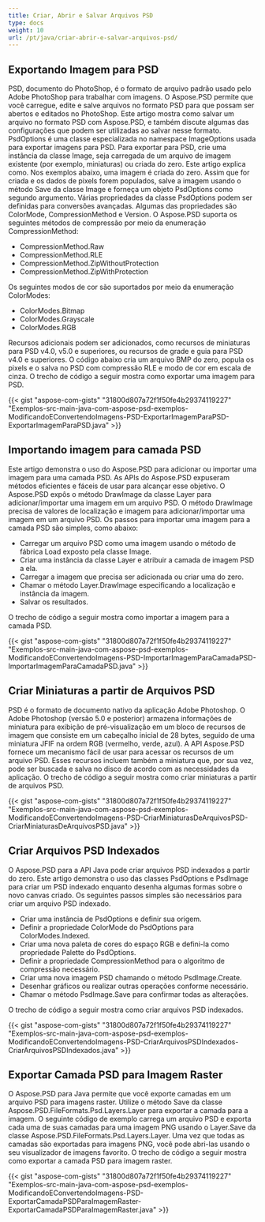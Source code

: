 ```yaml
---
title: Criar, Abrir e Salvar Arquivos PSD
type: docs
weight: 10
url: /pt/java/criar-abrir-e-salvar-arquivos-psd/
---
```


## **Exportando Imagem para PSD**
PSD, documento do PhotoShop, é o formato de arquivo padrão usado pelo Adobe PhotoShop para trabalhar com imagens. O Aspose.PSD permite que você carregue, edite e salve arquivos no formato PSD para que possam ser abertos e editados no PhotoShop. Este artigo mostra como salvar um arquivo no formato PSD com Aspose.PSD, e também discute algumas das configurações que podem ser utilizadas ao salvar nesse formato. PsdOptions é uma classe especializada no namespace ImageOptions usada para exportar imagens para PSD. Para exportar para PSD, crie uma instância da classe Image, seja carregada de um arquivo de imagem existente (por exemplo, miniaturas) ou criada do zero. Este artigo explica como. Nos exemplos abaixo, uma imagem é criada do zero. Assim que for criada e os dados de pixels forem populados, salve a imagem usando o método Save da classe Image e forneça um objeto PsdOptions como segundo argumento. Várias propriedades da classe PsdOptions podem ser definidas para conversões avançadas. Algumas das propriedades são ColorMode, CompressionMethod e Version. O Aspose.PSD suporta os seguintes métodos de compressão por meio da enumeração CompressionMethod:

- CompressionMethod.Raw
- CompressionMethod.RLE
- CompressionMethod.ZipWithoutProtection
- CompressionMethod.ZipWithProtection

Os seguintes modos de cor são suportados por meio da enumeração ColorModes:

- ColorModes.Bitmap
- ColorModes.Grayscale
- ColorModes.RGB



Recursos adicionais podem ser adicionados, como recursos de miniaturas para PSD v4.0, v5.0 e superiores, ou recursos de grade e guia para PSD v4.0 e superiores. O código abaixo cria um arquivo BMP do zero, popula os pixels e o salva no PSD com compressão RLE e modo de cor em escala de cinza. O trecho de código a seguir mostra como exportar uma imagem para PSD.



{{< gist "aspose-com-gists" "31800d807a72f1f50fe4b29374119227" "Exemplos-src-main-java-com-aspose-psd-exemplos-ModificandoEConvertendoImagens-PSD-ExportarImagemParaPSD-ExportarImagemParaPSD.java" >}}

## **Importando imagem para camada PSD**
Este artigo demonstra o uso do Aspose.PSD para adicionar ou importar uma imagem para uma camada PSD. As APIs do Aspose.PSD expuseram métodos eficientes e fáceis de usar para alcançar esse objetivo. O Aspose.PSD expôs o método DrawImage da classe Layer para adicionar/importar uma imagem em um arquivo PSD. O método DrawImage precisa de valores de localização e imagem para adicionar/importar uma imagem em um arquivo PSD. Os passos para importar uma imagem para a camada PSD são simples, como abaixo:

- Carregar um arquivo PSD como uma imagem usando o método de fábrica Load exposto pela classe Image.
- Criar uma instância da classe Layer e atribuir a camada de imagem PSD a ela.
- Carregar a imagem que precisa ser adicionada ou criar uma do zero.
- Chamar o método Layer.DrawImage especificando a localização e instância da imagem.
- Salvar os resultados.



O trecho de código a seguir mostra como importar a imagem para a camada PSD.



{{< gist "aspose-com-gists" "31800d807a72f1f50fe4b29374119227" "Exemplos-src-main-java-com-aspose-psd-exemplos-ModificandoEConvertendoImagens-PSD-ImportarImagemParaCamadaPSD-ImportarImagemParaCamadaPSD.java" >}}


## **Criar Miniaturas a partir de Arquivos PSD**
PSD é o formato de documento nativo da aplicação Adobe Photoshop. O Adobe Photoshop (versão 5.0 e posterior) armazena informações de miniatura para exibição de pré-visualização em um bloco de recursos de imagem que consiste em um cabeçalho inicial de 28 bytes, seguido de uma miniatura JFIF na ordem RGB (vermelho, verde, azul). A API Aspose.PSD fornece um mecanismo fácil de usar para acessar os recursos de um arquivo PSD. Esses recursos incluem também a miniatura que, por sua vez, pode ser buscada e salva no disco de acordo com as necessidades da aplicação. O trecho de código a seguir mostra como criar miniaturas a partir de arquivos PSD.



{{< gist "aspose-com-gists" "31800d807a72f1f50fe4b29374119227" "Exemplos-src-main-java-com-aspose-psd-exemplos-ModificandoEConvertendoImagens-PSD-CriarMiniaturasDeArquivosPSD-CriarMiniaturasDeArquivosPSD.java" >}}


## **Criar Arquivos PSD Indexados**
O Aspose.PSD para a API Java pode criar arquivos PSD indexados a partir do zero. Este artigo demonstra o uso das classes PsdOptions e PsdImage para criar um PSD indexado enquanto desenha algumas formas sobre o novo canvas criado. Os seguintes passos simples são necessários para criar um arquivo PSD indexado.

- Criar uma instância de PsdOptions e definir sua origem.
- Definir a propriedade ColorMode do PsdOptions para ColorModes.Indexed.
- Criar uma nova paleta de cores do espaço RGB e defini-la como propriedade Palette do PsdOptions.
- Definir a propriedade CompressionMethod para o algoritmo de compressão necessário.
- Criar uma nova imagem PSD chamando o método PsdImage.Create.
- Desenhar gráficos ou realizar outras operações conforme necessário.
- Chamar o método PsdImage.Save para confirmar todas as alterações.



O trecho de código a seguir mostra como criar arquivos PSD indexados.



{{< gist "aspose-com-gists" "31800d807a72f1f50fe4b29374119227" "Exemplos-src-main-java-com-aspose-psd-exemplos-ModificandoEConvertendoImagens-PSD-CriarArquivosPSDIndexados-CriarArquivosPSDIndexados.java" >}}
## **Exportar Camada PSD para Imagem Raster**
O Aspose.PSD para Java permite que você exporte camadas em um arquivo PSD para imagens raster. Utilize o método Save da classe Aspose.PSD.FileFormats.Psd.Layers.Layer para exportar a camada para a imagem. O seguinte código de exemplo carrega um arquivo PSD e exporta cada uma de suas camadas para uma imagem PNG usando o Layer.Save da classe Aspose.PSD.FileFormats.Psd.Layers.Layer. Uma vez que todas as camadas são exportadas para imagens PNG, você pode abri-las usando o seu visualizador de imagens favorito. O trecho de código a seguir mostra como exportar a camada PSD para imagem raster.



{{< gist "aspose-com-gists" "31800d807a72f1f50fe4b29374119227" "Exemplos-src-main-java-com-aspose-psd-exemplos-ModificandoEConvertendoImagens-PSD-ExportarCamadaPSDParaImagemRaster-ExportarCamadaPSDParaImagemRaster.java" >}}
